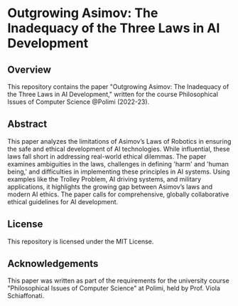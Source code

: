# Outgrowing Asimov: The Inadequacy of the Three Laws in AI Development

## Overview

This repository contains the paper "Outgrowing Asimov: The Inadequacy of the Three Laws in AI Development," written for the course Philosophical Issues of Computer Science @Polimi (2022-23).

## Abstract

This paper analyzes the limitations of Asimov’s Laws of Robotics in ensuring the safe and ethical development of AI technologies. While influential, these laws fall short in addressing real-world ethical dilemmas. The paper examines ambiguities in the laws, challenges in defining 'harm' and 'human being,' and difficulties in implementing these principles in AI systems. Using examples like the Trolley Problem, AI driving systems, and military applications, it highlights the growing gap between Asimov’s laws and modern AI ethics. The paper calls for comprehensive, globally collaborative ethical guidelines for AI development.

## License
This repository is licensed under the MIT License.

## Acknowledgements
This paper was written as part of the requirements for the university course "Philosophical Issues of Computer Science" at Polimi, held by Prof. Viola Schiaffonati.
